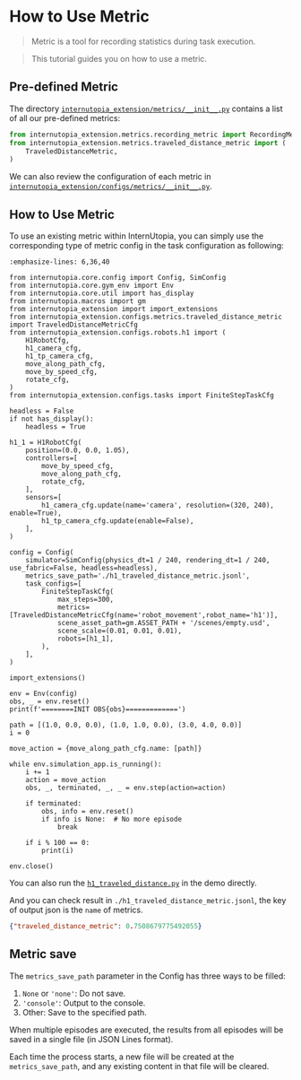 # How to Use Metric

> Metric is a tool for recording statistics during task execution.

> This tutorial guides you on how to use a metric.

## Pre-defined Metric

The directory [`internutopia_extension/metrics/__init__.py`](https://github.com/InternRobotics/InternUtopia/blob/main/internutopia_extension/metrics/__init__.py) contains a list of all our pre-defined metrics:

```Python
from internutopia_extension.metrics.recording_metric import RecordingMetric
from internutopia_extension.metrics.traveled_distance_metric import (
    TraveledDistanceMetric,
)
```

We can also review the configuration of each metric in [`internutopia_extension/configs/metrics/__init__.py`](https://github.com/InternRobotics/InternUtopia/blob/main/internutopia_extension/configs/metrics/__init__.py).


## How to Use Metric

To use an existing metric within InternUtopia, you can simply use the corresponding type of metric config in the task configuration as following:

```{code-block} python
:emphasize-lines: 6,36,40

from internutopia.core.config import Config, SimConfig
from internutopia.core.gym_env import Env
from internutopia.core.util import has_display
from internutopia.macros import gm
from internutopia_extension import import_extensions
from internutopia_extension.configs.metrics.traveled_distance_metric import TraveledDistanceMetricCfg
from internutopia_extension.configs.robots.h1 import (
    H1RobotCfg,
    h1_camera_cfg,
    h1_tp_camera_cfg,
    move_along_path_cfg,
    move_by_speed_cfg,
    rotate_cfg,
)
from internutopia_extension.configs.tasks import FiniteStepTaskCfg

headless = False
if not has_display():
    headless = True

h1_1 = H1RobotCfg(
    position=(0.0, 0.0, 1.05),
    controllers=[
        move_by_speed_cfg,
        move_along_path_cfg,
        rotate_cfg,
    ],
    sensors=[
        h1_camera_cfg.update(name='camera', resolution=(320, 240), enable=True),
        h1_tp_camera_cfg.update(enable=False),
    ],
)

config = Config(
    simulator=SimConfig(physics_dt=1 / 240, rendering_dt=1 / 240, use_fabric=False, headless=headless),
    metrics_save_path='./h1_traveled_distance_metric.jsonl',
    task_configs=[
        FiniteStepTaskCfg(
            max_steps=300,
            metrics=[TraveledDistanceMetricCfg(name='robot_movement',robot_name='h1')],
            scene_asset_path=gm.ASSET_PATH + '/scenes/empty.usd',
            scene_scale=(0.01, 0.01, 0.01),
            robots=[h1_1],
        ),
    ],
)

import_extensions()

env = Env(config)
obs, _ = env.reset()
print(f'========INIT OBS{obs}=============')

path = [(1.0, 0.0, 0.0), (1.0, 1.0, 0.0), (3.0, 4.0, 0.0)]
i = 0

move_action = {move_along_path_cfg.name: [path]}

while env.simulation_app.is_running():
    i += 1
    action = move_action
    obs, _, terminated, _, _ = env.step(action=action)

    if terminated:
        obs, info = env.reset()
        if info is None:  # No more episode
            break

    if i % 100 == 0:
        print(i)

env.close()

```

You can also run the [`h1_traveled_distance.py`](https://github.com/InternRobotics/InternUtopia/blob/main/internutopia/demo/h1_traveled_distance.py) in the demo directly.

And you can check result in `./h1_traveled_distance_metric.jsonl`, the key of output json is the `name` of metrics.

```json
{"traveled_distance_metric": 0.7508679775492055}
```

## Metric save

The `metrics_save_path` parameter in the Config has three ways to be filled:

1. `None` or `'none'`: Do not save.
2. `'console'`: Output to the console.
3. Other: Save to the specified path.

When multiple episodes are executed, the results from all episodes will be saved in a single file (in JSON Lines format).

Each time the process starts, a new file will be created at the `metrics_save_path`, and any existing content in that file will be cleared.
